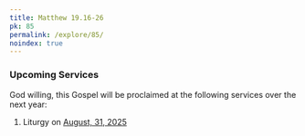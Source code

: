 ```yaml
---
title: Matthew 19.16-26
pk: 85
permalink: /explore/85/
noindex: true
---
```


### Upcoming Services

God willing, this Gospel will be proclaimed at the following services over the next year:


1. Liturgy on [August, 31, 2025](https://orthocal.info/readings/gregorian/2025/08/31/)
